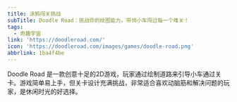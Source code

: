 ```yaml
---
title: 涂鸦闯关挑战
subTitle: Doodle Road：挑战你的绘图能力，带领小车闯过每一个难关！
tags:
  - 奇趣宇宙
link: 'https://doodleroad.com/'
icon: 'https://doodleroad.com/images/games/doodle-road.png'
abbrlink: 1ba4f4be
---
```


Doodle Road 是一款创意十足的2D游戏，玩家通过绘制道路来引导小车通过关卡。游戏简单易上手，但关卡设计充满挑战，非常适合喜欢动脑筋和解决问题的玩家，是休闲时光的好选择。